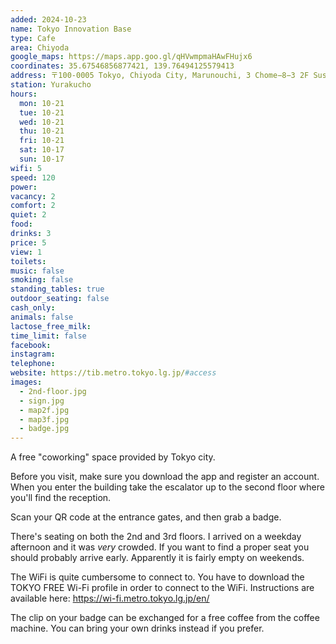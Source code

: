 ```yaml
---
added: 2024-10-23
name: Tokyo Innovation Base
type: Cafe
area: Chiyoda
google_maps: https://maps.app.goo.gl/qHVwmpmaHAwFHujx6
coordinates: 35.67546856877421, 139.76494125579413
address: 〒100-0005 Tokyo, Chiyoda City, Marunouchi, 3 Chome−8−3 2F SusHi Tech Square
station: Yurakucho
hours:
  mon: 10-21
  tue: 10-21
  wed: 10-21
  thu: 10-21
  fri: 10-21
  sat: 10-17
  sun: 10-17
wifi: 5
speed: 120
power: 
vacancy: 2
comfort: 2
quiet: 2
food: 
drinks: 3
price: 5
view: 1
toilets: 
music: false
smoking: false
standing_tables: true
outdoor_seating: false
cash_only: 
animals: false
lactose_free_milk: 
time_limit: false
facebook: 
instagram: 
telephone: 
website: https://tib.metro.tokyo.lg.jp/#access
images:
  - 2nd-floor.jpg
  - sign.jpg
  - map2f.jpg
  - map3f.jpg
  - badge.jpg
---
```


A free "coworking" space provided by Tokyo city.

Before you visit, make sure you download the app and register an account. When you enter the building take the escalator up to the second floor where you'll find the reception.

Scan your QR code at the entrance gates, and then grab a badge.

There's seating on both the 2nd and 3rd floors. I arrived on a weekday afternoon and it was *very* crowded. If you want to find a proper seat you should probably arrive early. Apparently it is fairly empty on weekends.

The WiFi is quite cumbersome to connect to. You have to download the TOKYO FREE Wi-Fi profile in order to connect to the WiFi. Instructions are available here: https://wi-fi.metro.tokyo.lg.jp/en/

The clip on your badge can be exchanged for a free coffee from the coffee machine. You can bring your own drinks instead if you prefer.
